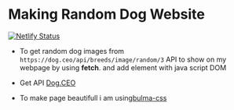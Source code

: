 # Making Random Dog Website

[![Netlify Status](https://api.netlify.com/api/v1/badges/e3e3b2e9-a72a-4c41-a1d6-2ae690eef3f3/deploy-status)](https://app.netlify.com/sites/dog-getter/deploys)

- To get random dog images from `https://dog.ceo/api/breeds/image/random/3` API to show on my webpage by using **fetch**. and add element with java script DOM
- Get API [Dog.CEO](https://dog.ceo/api/breeds/image/random)

- To make page beautifull i am using[bulma-css](https://bulma.io/)
